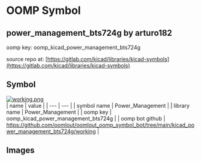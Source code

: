 # OOMP Symbol  
## power_management_bts724g  by arturo182  
  
oomp key: oomp_kicad_power_management_bts724g  
  
source repo at: [https://gitlab.com/kicad/libraries/kicad-symbols](https://gitlab.com/kicad/libraries/kicad-symbols)  
## Symbol  
  
[![working.png](working_600.png)](working.png)  
| name | value | 
| --- | --- | 
| symbol name | Power_Management | 
| library name | Power_Management | 
| oomp key | oomp_kicad_power_management_bts724g | 
| oomp bot github | https://github.com/oomlout/oomlout_oomp_symbol_bot/tree/main/kicad_power_management_bts724g/working | 
## Images  
